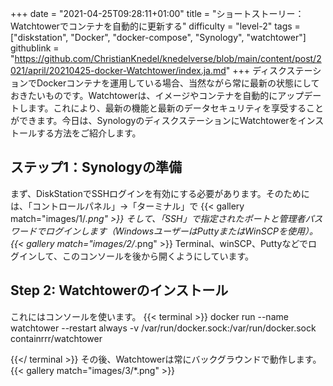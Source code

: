 +++
date = "2021-04-25T09:28:11+01:00"
title = "ショートストーリー：Watchtowerでコンテナを自動的に更新する"
difficulty = "level-2"
tags = ["diskstation", "Docker", "docker-compose", "Synology", "watchtower"]
githublink = "https://github.com/ChristianKnedel/knedelverse/blob/main/content/post/2021/april/20210425-docker-Watchtower/index.ja.md"
+++
ディスクステーションでDockerコンテナを運用している場合、当然ながら常に最新の状態にしておきたいものです。Watchtowerは、イメージやコンテナを自動的にアップデートします。これにより、最新の機能と最新のデータセキュリティを享受することができます。今日は、SynologyのディスクステーションにWatchtowerをインストールする方法をご紹介します。
## ステップ1：Synologyの準備
まず、DiskStationでSSHログインを有効にする必要があります。そのためには、「コントロールパネル」→「ターミナル」で
{{< gallery match="images/1/*.png" >}}
そして、「SSH」で指定されたポートと管理者パスワードでログインします（WindowsユーザーはPuttyまたはWinSCPを使用）。
{{< gallery match="images/2/*.png" >}}
Terminal、winSCP、Puttyなどでログインして、このコンソールを後から開くようにしています。
## Step 2: Watchtowerのインストール
これにはコンソールを使います。
{{< terminal >}}
docker run --name watchtower --restart always -v /var/run/docker.sock:/var/run/docker.sock containrrr/watchtower

{{</ terminal >}}
その後、Watchtowerは常にバックグラウンドで動作します。
{{< gallery match="images/3/*.png" >}}
